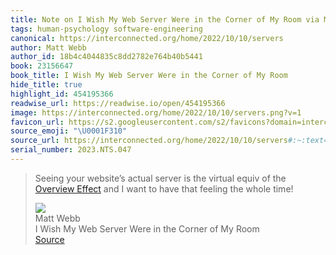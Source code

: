 ```yaml
---
title: Note on I Wish My Web Server Were in the Corner of My Room via Matt Webb
tags: human-psychology software-engineering
canonical: https://interconnected.org/home/2022/10/10/servers
author: Matt Webb
author_id: 18b4c4044835c8dd2782e764b40b5441
book: 23156647
book_title: I Wish My Web Server Were in the Corner of My Room
hide_title: true
highlight_id: 454195366
readwise_url: https://readwise.io/open/454195366
image: https://interconnected.org/home/2022/10/10/servers.png?v=1
favicon_url: https://s2.googleusercontent.com/s2/favicons?domain=interconnected.org
source_emoji: "\U0001F310"
source_url: https://interconnected.org/home/2022/10/10/servers#:~:text=Seeing%20your%20website%E2%80%99s,the%20whole%20time%21
serial_number: 2023.NTS.047
---
```

> Seeing your website’s actual server is the virtual equiv of the [Overview Effect](https://interconnected.org/home/2021/07/20/overview_effect) and I want to have that feeling the whole time!
> <div class="quoteback-footer"><div class="quoteback-avatar"><img class="mini-favicon" src="https://s2.googleusercontent.com/s2/favicons?domain=interconnected.org"></div><div class="quoteback-metadata"><div class="metadata-inner"><span style="display:none">FROM:</span><div aria-label="Matt Webb" class="quoteback-author"> Matt Webb</div><div aria-label="I Wish My Web Server Were in the Corner of My Room" class="quoteback-title"> I Wish My Web Server Were in the Corner of My Room</div></div></div><div class="quoteback-backlink"><a target="_blank" aria-label="go to the full text of this quotation" rel="noopener" href="https://interconnected.org/home/2022/10/10/servers#:~:text=Seeing%20your%20website%E2%80%99s,the%20whole%20time%21" class="quoteback-arrow"> Source</a></div></div>